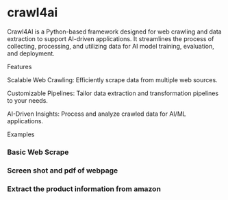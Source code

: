 # crawl4ai


Crawl4AI is a Python-based framework designed for web crawling and data extraction to support AI-driven applications. It streamlines the process of collecting, processing, and utilizing data for AI model training, evaluation, and deployment.

Features

Scalable Web Crawling: Efficiently scrape data from multiple web sources.

Customizable Pipelines: Tailor data extraction and transformation pipelines to your needs.

AI-Driven Insights: Process and analyze crawled data for AI/ML applications.


Examples 
### Basic Web Scrape  
### Screen shot and pdf of webpage 
### Extract the product information from amazon

